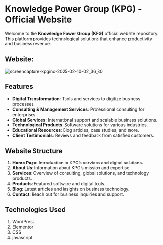 # Knowledge Power Group (KPG) - Official Website
Welcome to the **Knowledge Power Group (KPG)** official website repository. This platform provides technological solutions that enhance productivity and business revenue.

## Website:
![screencapture-kpginc-2025-02-10-02_36_30](https://github.com/user-attachments/assets/719146c8-4598-4ec3-a5f4-395bd0b70539)

## Features

- **Digital Transformation**: Tools and services to digitize business processes.
- **Consulting & Management Services**: Professional consulting for enterprises.
- **Global Services**: International support and scalable business solutions.
- **Technological Products**: Software solutions for various industries.
- **Educational Resources**: Blog articles, case studies, and more.
- **Client Testimonials**: Reviews and feedback from satisfied customers.

## Website Structure

1. **Home Page**: Introduction to KPG’s services and digital solutions.
2. **About Us**: Information about KPG’s mission and expertise.
3. **Services**: Overview of consulting, global solutions, and technology products.
4. **Products**: Featured software and digital tools.
5. **Blog**: Latest articles and insights on business technology.
6. **Contact**: Reach out for business inquiries and support.

## Technologies Used
1. WordPress.
2. Elementor
3. CSS
4. javascript
